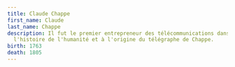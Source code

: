 ```yaml
---
title: Claude Chappe
first_name: Claude
last_name: Chappe
description: Il fut le premier entrepreneur des télécommunications dans
  l'histoire de l'humanité et à l'origine du télégraphe de Chappe.
birth: 1763
death: 1805
---
```

